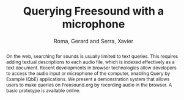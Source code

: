 --- 
title: "Querying Freesound with a microphone" 
abstract: "On the web, searching for sounds is usually limited to text queries. This requires adding textual descriptions to each audio file, which is indexed effectively as a text document. Recent developments in browser technologies allow developers to access the audio input or microphone of the computer, enabling Query by Example (QbE) applications. We present a demonstration system that allows users to make queries on Freesound.org by recording audio in the browser. A basic prototype is available online." 
address: "Paris" 
author: "Roma, Gerard and Serra, Xavier"
webAuthor: "Christian Baumann, Johanna Friederike, Jan-Torsten Milde" 
booktitle: "Proceedings of the International Web Audio Conference" 
editor: "Goldszmidt, Samuel and Schnell, Norbert and Saiz, Victor and Matuszewski, Benjamin" 
month: "Proceedings of the International Web Audio Conference"
pages: "1-3" 
publisher: "IRCAM" 
series: "WAC '18"
track: "Poster"  
year: "2015" 
id: "2015_EA_37" 
tags: year2015
media: none 
pdflink: /_data/papers/pdf/2015/2015_37.pdf
ISSN: 2663-5844
---